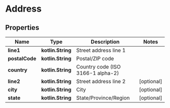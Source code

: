 
# Address

## Properties
| Name | Type | Description | Notes |
| ------------ | ------------- | ------------- | ------------- |
| **line1** | **kotlin.String** | Street address line 1 |  |
| **postalCode** | **kotlin.String** | Postal/ZIP code |  |
| **country** | **kotlin.String** | Country code (ISO 3166-1 alpha-2) |  |
| **line2** | **kotlin.String** | Street address line 2 |  [optional] |
| **city** | **kotlin.String** | City |  [optional] |
| **state** | **kotlin.String** | State/Province/Region |  [optional] |



